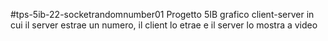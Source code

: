 #tps-5ib-22-socketrandomnumber01
Progetto 5IB grafico client-server 
in cui il server estrae un numero,
il client lo etrae e il server lo
mostra a video